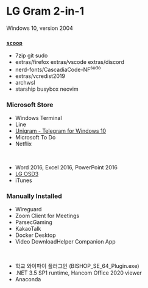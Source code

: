 LG Gram 2-in-1
========
Windows 10, version 2004

### [`scoop`](https://scoop.sh)
- 7zip git sudo
- extras/firefox extras/vscode extras/discord
- nerd-fonts/CascadiaCode-NF<sup>sudo</sup>
- extras/vcredist2019
- archwsl
- starship busybox neovim

### Microsoft Store
- Windows Terminal
- Line
- [Unigram - Telegram for Windows 10](https://github.com/UnigramDev/Unigram)
- Microsoft To Do
- Netflix

&nbsp;

- Word 2016, Excel 2016, PowerPoint 2016
- [LG OSD3](https://www.microsoft.com/store/productId/9MT4DPF2JW9Z)
- iTunes

### Manually Installed
- Wireguard
- Zoom Client for Meetings
- ParsecGaming
- KakaoTalk
- Docker Desktop
- Video DownloadHelper Companion App

&nbsp;

- 학교 와이파이 플러그인 (BISHOP_SE_64_Plugin.exe)
- .NET 3.5 SP1 runtime, Hancom Office 2020 viewer
- Anaconda
